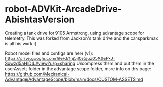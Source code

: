 # robot-ADVKit-ArcadeDrive-AbishtasVersion
Creating a tank drive for 9105 Armstrong, using advantage scope for telemetry.
This was forked from Jackson's tank drive and the cansparkmax is all his work :)

Robot model files and configs are here (v1): https://drive.google.com/file/d/1nj5jI0e5juz05X9ePxJ-Sxwzd5aHrD4J/view?usp=sharing
Uncompress them and put them in the userAssets folder in the advantage scope folder, more info on this page: https://github.com/Mechanical-Advantage/AdvantageScope/blob/main/docs/CUSTOM-ASSETS.md

